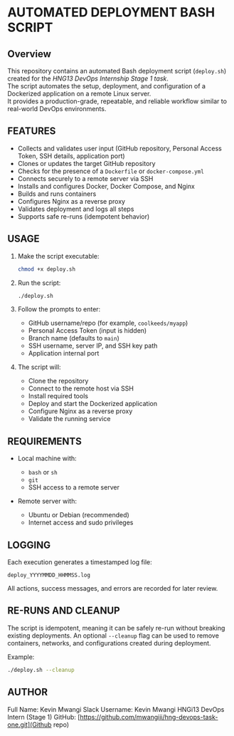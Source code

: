 # AUTOMATED DEPLOYMENT BASH SCRIPT

## Overview

This repository contains an automated Bash deployment script (`deploy.sh`) created for the _HNG13 DevOps Internship Stage 1 task_.  
The script automates the setup, deployment, and configuration of a Dockerized application on a remote Linux server.  
It provides a production-grade, repeatable, and reliable workflow similar to real-world DevOps environments.

## FEATURES

* Collects and validates user input (GitHub repository, Personal Access Token, SSH details, application port)
* Clones or updates the target GitHub repository
* Checks for the presence of a `Dockerfile` or `docker-compose.yml`
* Connects securely to a remote server via SSH
* Installs and configures Docker, Docker Compose, and Nginx
* Builds and runs containers
* Configures Nginx as a reverse proxy
* Validates deployment and logs all steps
* Supports safe re-runs (idempotent behavior)

## USAGE

1. Make the script executable:

   ```bash
   chmod +x deploy.sh
   ```

2. Run the script:

   ```bash
   ./deploy.sh
   ```

3. Follow the prompts to enter:

   * GitHub username/repo (for example, `coolkeeds/myapp`)
   * Personal Access Token (input is hidden)
   * Branch name (defaults to `main`)
   * SSH username, server IP, and SSH key path
   * Application internal port

4. The script will:

   * Clone the repository
   * Connect to the remote host via SSH
   * Install required tools
   * Deploy and start the Dockerized application
   * Configure Nginx as a reverse proxy
   * Validate the running service

## REQUIREMENTS

* Local machine with:

  * `bash` or `sh`
  * `git`
  * SSH access to a remote server
* Remote server with:

  * Ubuntu or Debian (recommended)
  * Internet access and sudo privileges

## LOGGING

Each execution generates a timestamped log file:

```
deploy_YYYYMMDD_HHMMSS.log
```

All actions, success messages, and errors are recorded for later review.

## RE-RUNS AND CLEANUP

The script is idempotent, meaning it can be safely re-run without breaking existing deployments.
An optional `--cleanup` flag can be used to remove containers, networks, and configurations created during deployment.

Example:

```bash
./deploy.sh --cleanup
```

## AUTHOR

Full Name: Kevin Mwangi
Slack Username: Kevin Mwangi
HNGi13 DevOps Intern (Stage 1)
GitHub: [https://github.com/mwangiii/hng-devops-task-one.git](Github repo)
